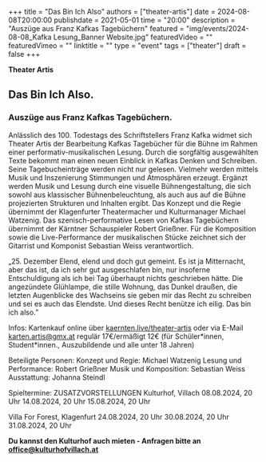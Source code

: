 +++
title = "Das Bin Ich Also"
authors = ["theater-artis"]
date = 2024-08-08T20:00:00
publishdate = 2021-05-01
time = "20:00"
description = "Auszüge aus Franz Kafkas Tagebüchern"
featured = "img/events/2024-08-08_Kafka Lesung_Banner Website.jpg"
featuredVideo = ""
featuredVimeo = ""
linktitle = ""
type = "event"
tags = ["theater"]
draft = false
+++


**Theater Artis**

## Das Bin Ich Also. 
### Auszüge aus Franz Kafkas Tagebüchern.

Anlässlich des 100. Todestags des Schriftstellers Franz Kafka widmet sich Theater Artis der Bearbeitung Kafkas Tagebücher für die Bühne im Rahmen einer performativ-musikalischen Lesung. 
Durch die sorgfältig ausgewählten Texte bekommt man einen neuen Einblick in Kafkas Denken und Schreiben. Seine Tagebucheinträge werden nicht nur gelesen. Vielmehr werden mittels Musik und Inszenierung Stimmungen und Atmosphären erzeugt. Ergänzt werden Musik und Lesung durch eine visuelle Bühnengestaltung, die sich sowohl aus klassischer Bühnenbeleuchtung, als auch aus auf die Bühne projezierten Strukturen und Inhalten ergibt.
Das Konzept und die Regie übernimmt der Klagenfurter Theatermacher und Kulturmanager Michael Watzenig. Das szenisch-performative Lesen von Kafkas Tagebüchern übernimmt der Kärntner Schauspieler Robert Grießner. Für die Komposition sowie die Live-Performance der musikalischen Stücke zeichnet sich der Gitarrist und Komponist Sebastian Weiss verantwortlich.

„25. Dezember Elend, elend und doch gut gemeint. Es ist ja Mitternacht, aber das ist, da ich sehr gut ausgeschlafen bin, nur insoferne Entschuldigung als ich bei Tag überhaupt nichts geschrieben hätte. Die angezündete Glühlampe, die stille Wohnung, das Dunkel draußen, die letzten Augenblicke des Wachseins sie geben mir das Recht zu schreiben und sei es auch das Elendste. Und dieses Recht benütze ich eilig. 
Das bin ich also.”

Infos:
Kartenkauf online über [kaernten.live/theater-artis](https://www.kaernten.live/theater-artis/366-das-bin-ich-also-auszuege-aus-franz-kafkas-tagebuechern-5) oder via E-Mail karten.artis@gmx.at
regulär 17€/ermäßigt 12€ (für Schüler\*innen, Student\*innen., Auszubildende und alle unter 18 Jahren)


Beteiligte Personen:
Konzept und Regie: Michael Watzenig
Lesung und Performance: Robert Grießner
Musik und Komposition: Sebastian Weiss
Ausstattung: Johanna Steindl

Spieltermine: 
ZUSATZVORSTELLUNGEN
Kulturhof, Villach
08.08.2024, 20 Uhr
14.08.2024, 20 Uhr
15.08.2024, 20 Uhr 

Villa For Forest, Klagenfurt
24.08.2024, 20 Uhr
30.08.2024, 20 Uhr
31.08.2024, 20 Uhr



**Du kannst den Kulturhof auch mieten - Anfragen bitte an office@kulturhofvillach.at**

